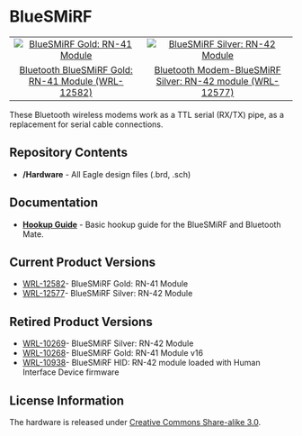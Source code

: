 BlueSMiRF
=========

<table class="table table-hover table-striped table-bordered">
  <tr align="center">
   <td><a href="https://www.sparkfun.com/products/12582"><img src="https://cdn.sparkfun.com//assets/parts/9/2/3/4/12582-01.jpg" alt="BlueSMiRF Gold: RN-41 Module"></a></td>
   <td><a href="https://www.sparkfun.com/products/12577"><img src="https://cdn.sparkfun.com//assets/parts/9/2/2/9/12577-01.jpg" alt="BlueSMiRF Silver: RN-42 Module"></a></td>
  </tr>
  <tr align="center">
    <td><a href="https://www.sparkfun.com/products/12582">Bluetooth BlueSMiRF Gold: RN-41 Module (WRL-12582)</a></td>
    <td><a href="https://www.sparkfun.com/products/12577">Bluetooth Modem-BlueSMiRF Silver: RN-42 module (WRL-12577)</a></td>
  </tr>
</table>

These Bluetooth wireless modems work as a TTL serial (RX/TX) pipe, as a replacement for serial cable connections. 

Repository Contents
-------------------
* **/Hardware** - All Eagle design files (.brd, .sch)

Documentation
--------------
* **[Hookup Guide](https://learn.sparkfun.com/tutorials/using-the-bluesmirf)** - Basic hookup guide for the BlueSMiRF and Bluetooth Mate.

Current Product Versions
------------------------
* [WRL-12582](https://www.sparkfun.com/products/12582)- BlueSMiRF Gold: RN-41 Module
* [WRL-12577](https://www.sparkfun.com/products/12577)- BlueSMiRF Silver: RN-42 Module


Retired Product Versions
------------------------
* [WRL-10269](https://www.sparkfun.com/products/10269)- BlueSMiRF Silver: RN-42 Module
* [WRL-10268](https://www.sparkfun.com/products/10268)- BlueSMiRF Gold: RN-41 Module v16
* [WRL-10938](https://www.sparkfun.com/products/10938)- BlueSMiRF HID: RN-42 module loaded with Human Interface Device firmware

License Information
-------------------
The hardware is released under [Creative Commons Share-alike 3.0](http://creativecommons.org/licenses/by-sa/3.0/).  
